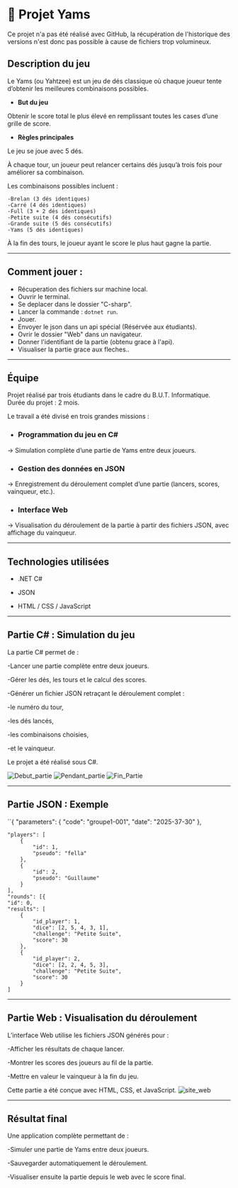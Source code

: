 # 🎲 Projet Yams
Ce projet n'a pas été réalisé avec GitHub, la récupération de l'historique des versions n'est donc pas possible à cause de fichiers trop volumineux. 

## Description du jeu

Le Yams (ou Yahtzee) est un jeu de dés classique où chaque joueur tente d’obtenir les meilleures combinaisons possibles.

- **But du jeu**

Obtenir le score total le plus élevé en remplissant toutes les cases d’une grille de score.

- **Règles principales**

Le jeu se joue avec 5 dés.

À chaque tour, un joueur peut relancer certains dés jusqu’à trois fois pour améliorer sa combinaison.

Les combinaisons possibles incluent :

    -Brelan (3 dés identiques)
    -Carré (4 dés identiques)
    -Full (3 + 2 dés identiques)
    -Petite suite (4 dés consécutifs)
    -Grande suite (5 dés consécutifs)
    -Yams (5 dés identiques)

À la fin des tours, le joueur ayant le score le plus haut gagne la partie.

---

## Comment jouer :

- Récuperation des fichiers sur machine local.
- Ouvrir le terminal.
- Se deplacer dans le dossier "C-sharp".
- Lancer la commande : ``dotnet run``.
- Jouer.
- Envoyer le json dans un api spécial (Résérvée aux étudiants).
- Ovrir le dossier "Web" dans un navigateur.
- Donner l'identifiant de la partie (obtenu grace à l'api).
- Visualiser la partie grace aux fleches..

---

## Équipe

Projet réalisé par trois étudiants dans le cadre du B.U.T. Informatique.
<br>
Durée du projet : 2 mois.

Le travail a été divisé en trois grandes missions :

  - ### Programmation du jeu en C#
→ Simulation complète d’une partie de Yams entre deux joueurs.

  - ### Gestion des données en JSON
→ Enregistrement du déroulement complet d’une partie (lancers, scores, vainqueur, etc.).

  - ### Interface Web
→ Visualisation du déroulement de la partie à partir des fichiers JSON, avec affichage du vainqueur.

---

## Technologies utilisées

- .NET C#

- JSON

- HTML / CSS / JavaScript

---

## Partie C# : Simulation du jeu

La partie C# permet de :

-Lancer une partie complète entre deux joueurs.

-Gérer les dés, les tours et le calcul des scores.

-Générer un fichier JSON retraçant le déroulement complet :

  -le numéro du tour,

  -les dés lancés,

  -les combinaisons choisies,

  -et le vainqueur.

Le projet a été réalisé sous C#.

![Debut_partie](Web/images/yams_start.png)
![Pendant_partie](Web/images/yams_while.png)
![Fin_Partie](Web/images/yams_win.png)

---
## Partie JSON : Exemple
  ``{
    "parameters": {
        "code": "groupe1-001",
        "date": "2025-37-30"
    },
    
    "players": [
        {
            "id": 1,
            "pseudo": "fella"
        },
        {
            "id": 2,
            "pseudo": "Guillaume"
        }
    ],
    "rounds": [{
    "id": 0,
    "results": [
        {
            "id_player": 1,
            "dice": [2, 5, 4, 3, 1],
            "challenge": "Petite Suite",
            "score": 30
        },
        {
            "id_player": 2,
            "dice": [2, 2, 4, 5, 3],
            "challenge": "Petite Suite",
            "score": 30
        }
    ]

---

## Partie Web : Visualisation du déroulement

L’interface Web utilise les fichiers JSON générés pour :

-Afficher les résultats de chaque lancer.

-Montrer les scores des joueurs au fil de la partie.

-Mettre en valeur le vainqueur à la fin du jeu.

Cette partie a été conçue avec HTML, CSS, et JavaScript.
![site_web](Web/images/yams.png)


---

## Résultat final

Une application complète permettant de :

-Simuler une partie de Yams entre deux joueurs.

-Sauvegarder automatiquement le déroulement.

-Visualiser ensuite la partie depuis le web avec le score final.

